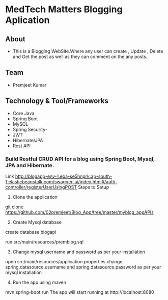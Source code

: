 # MedTech Matters Blogging Aplication
## About 
- This is a Blogging WebSite.Where any user can create , Update , Delete and Get the post as well as they can comment on the any posts.
## Team
- Premjeet Kumar
## Technology & Tool/Frameworks 
- Core Java
- Spring Boot
- MySQL
- Spring Security-
- JWT
- Hibernate/JPA 
- Rest API

### Build Restful CRUD API for a blog using Spring Boot, Mysql, JPA and Hibernate.

Link http://blogapp-env-1.eba-se5hnprk.ap-south-1.elasticbeanstalk.com/swagger-ui/index.html#/auth-controller/registerUserUsingPOST
Steps to Setup
1. Clone the application

git clone https://github.com/02premjeet/Blog_App/tree/master/myblog_appAPIs

2. Create Mysql database

create database blogapi

run src/main/resources/premblog.sql

3. Change mysql username and password as per your installation

open src/main/resources/application.properties
change spring.datasource.username and spring.datasource.password as per your mysql installation

4. Run the app using maven

mvn spring-boot:run
The app will start running at http://localhost:8080
